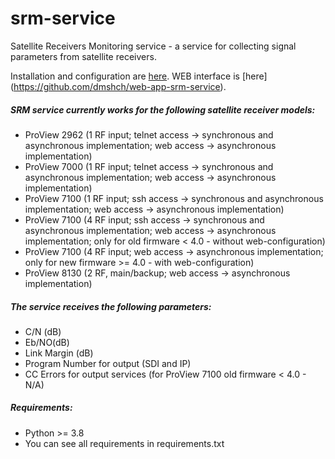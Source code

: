 # srm-service

Satellite Receivers Monitoring service -  a service for collecting signal parameters from satellite receivers.

Installation and configuration are [here](https://github.com/dmshch/srm-service/wiki).
WEB interface is [here] (https://github.com/dmshch/web-app-srm-service).

##### SRM service currently works for the following satellite receiver models: 

* ProView 2962 (1 RF input; telnet access ->  synchronous and asynchronous implementation; web access -> asynchronous implementation)
* ProView 7000 (1 RF input; telnet access ->  synchronous and asynchronous implementation; web access -> asynchronous implementation)
* ProView 7100 (1 RF input; ssh access -> synchronous and asynchronous implementation; web access -> asynchronous implementation)
* ProView 7100 (4 RF input; ssh access -> synchronous and asynchronous implementation; web access -> asynchronous implementation; only for old firmware < 4.0 - without web-configuration)
* ProView 7100 (4 RF input; web access -> asynchronous implementation; only for new firmware >= 4.0 - with web-configuration)
* ProView 8130 (2 RF, main/backup; web access -> asynchronous implementation)

##### The service receives the following parameters:

* C/N (dB)
* Eb/NO(dB)
* Link Margin (dB)
* Program Number for output (SDI and IP)
* CC Errors for output services (for ProView 7100 old firmware < 4.0 - N/A)

##### Requirements:

* Python >= 3.8
* You can see all requirements in requirements.txt